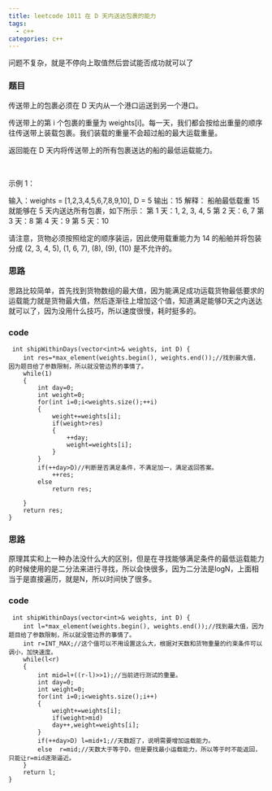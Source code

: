 ```yaml
---
title: leetcode 1011 在 D 天内送达包裹的能力
tags:
  - c++ 
categories: c++ 
---
```

问题不复杂，就是不停向上取值然后尝试能否成功就可以了
<!-- more -->

### 题目
传送带上的包裹必须在 D 天内从一个港口运送到另一个港口。

传送带上的第 i 个包裹的重量为 weights[i]。每一天，我们都会按给出重量的顺序往传送带上装载包裹。我们装载的重量不会超过船的最大运载重量。

返回能在 D 天内将传送带上的所有包裹送达的船的最低运载能力。

 

示例 1：

输入：weights = [1,2,3,4,5,6,7,8,9,10], D = 5
输出：15
解释：
船舶最低载重 15 就能够在 5 天内送达所有包裹，如下所示：
第 1 天：1, 2, 3, 4, 5
第 2 天：6, 7
第 3 天：8
第 4 天：9
第 5 天：10

请注意，货物必须按照给定的顺序装运，因此使用载重能力为 14 的船舶并将包装分成 (2, 3, 4, 5), (1, 6, 7), (8), (9), (10) 是不允许的。 
### 思路
思路比较简单，首先找到货物数组的最大值，因为能满足成功运载货物最低要求的运载能力就是货物最大值，然后逐渐往上增加这个值，知道满足能够D天之内送达就可以了，因为没用什么技巧，所以速度很慢，耗时挺多的。
### code

     int shipWithinDays(vector<int>& weights, int D) {
        int res=*max_element(weights.begin(), weights.end());//找到最大值，因为题目给了参数限制，所以就没管边界的事情了。
        while(1)
        {
            int day=0;
            int weight=0;
            for(int i=0;i<weights.size();++i)
            {
                weight+=weights[i];
                if(weight>res)
                {
                    ++day;
                    weight=weights[i];
                }
            }
            if(++day>D)//判断是否满足条件，不满足加一，满足返回答案。
                ++res;
            else
                return res;
            
        }
        return res;
    }

### 思路
原理其实和上一种办法没什么大的区别，但是在寻找能够满足条件的最低运载能力的时候使用的是二分法来进行寻找，所以会快很多，因为二分法是logN，上面相当于是直接遍历，就是N，所以时间快了很多。
### code

     int shipWithinDays(vector<int>& weights, int D) {
        int l=*max_element(weights.begin(), weights.end());//找到最大值，因为题目给了参数限制，所以就没管边界的事情了。
        int r=INT_MAX;//这个值可以不用设置这么大，根据对天数和货物重量的约束条件可以调小，加快速度。
        while(l<r)
        {
            int mid=l+((r-l)>>1);//当前进行测试的重量。
            int day=0;
            int weight=0;
            for(int i=0;i<weights.size();i++)
            {
                weight+=weights[i];
                if(weight>mid)
                day++,weight=weights[i];                
            }
            if(++day>D) l=mid+1;//天数超了，说明需要增加运载能力。
            else  r=mid;//天数大于等于D，但是要找最小运载能力，所以等于时不能返回，只能让r=mid逐渐逼近。
        }
        return l;
    }

